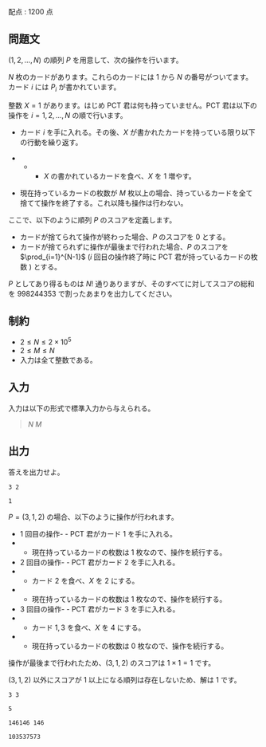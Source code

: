 配点 : $1200$ 点

## 問題文

$(1,2,\dots,N)$ の順列 $P$ を用意して、次の操作を行います。

$N$ 枚のカードがあります。これらのカードには $1$ から $N$ の番号がついてます。カード $i$ には $P_i$ が書かれています。

整数 $X=1$ があります。はじめ PCT 君は何も持っていません。PCT 君は以下の操作を $i=1,2,\dots,N$ の順で行います。

- カード $i$ を手に入れる。その後、$X$ が書かれたカードを持っている限り以下の行動を繰り返す。
- -   - $X$ の書かれているカードを食べ、$X$ を $1$ 増やす。

- 現在持っているカードの枚数が $M$ 枚以上の場合、持っているカードを全て捨てて操作を終了する。これ以降も操作は行わない。

ここで、以下のように順列 $P$ のスコアを定義します。

- カードが捨てられて操作が終わった場合、$P$ のスコアを $0$ とする。
- カードが捨てられずに操作が最後まで行われた場合、$P$ のスコアを $\prod_{i=1}^{N-1}$ $(i$ 回目の操作終了時に PCT 君が持っているカードの枚数 $)$ とする。

$P$ としてあり得るものは $N!$ 通りありますが、そのすべてに対してスコアの総和を $998244353$ で割ったあまりを出力してください。

## 制約

- $2 \le N \le 2 \times 10^5$
- $2 \le M \le N$
- 入力は全て整数である。

## 入力

入力は以下の形式で標準入力から与えられる。

> $N$ $M$

## 出力

答えを出力せよ。

```input1
3 2
```

```output1
1
```

$P=(3,1,2)$ の場合、以下のように操作が行われます。

- $1$ 回目の操作-   - PCT 君がカード $1$ を手に入れる。
-   - 現在持っているカードの枚数は $1$ 枚なので、操作を続行する。
- $2$ 回目の操作-   - PCT 君がカード $2$ を手に入れる。
-   - カード $2$ を食べ、$X$ を $2$ にする。
-   - 現在持っているカードの枚数は $1$ 枚なので、操作を続行する。
- $3$ 回目の操作-   - PCT 君がカード $3$ を手に入れる。
-   - カード $1,3$ を食べ、$X$ を $4$ にする。
-   - 現在持っているカードの枚数は $0$ 枚なので、操作を続行する。

操作が最後まで行われたため、$(3,1,2)$ のスコアは $1 \times 1 = 1$ です。

$(3,1,2)$ 以外にスコアが $1$ 以上になる順列は存在しないため、解は $1$ です。

```input2
3 3
```

```output2
5
```

```input3
146146 146
```

```output3
103537573
```